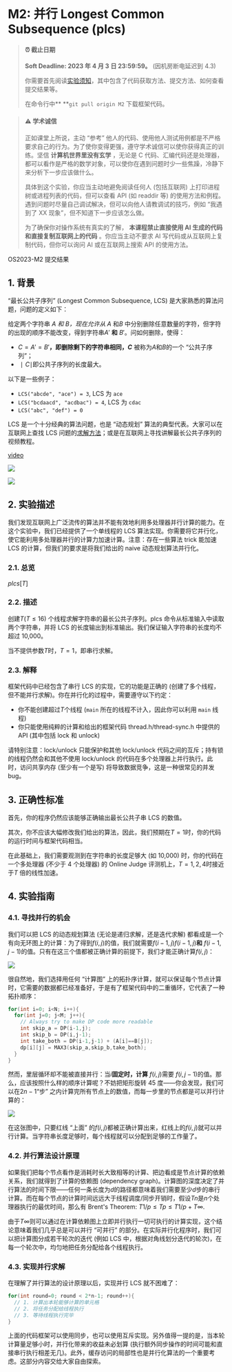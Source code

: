 # M2: 并行 Longest Common Subsequence (plcs)

> #### ⏰ 截止日期
>
> **Soft Deadline: 2023 年 4 月 3 日 23:59:59。** (因机房断电延迟到 4.3)
>
> 你需要首先阅读[实验须知](https://jyywiki.cn/OS/2023/labs/Labs.html)，其中包含了代码获取方法、提交方法、如何查看提交结果等。
>
> 在命令行中** **`git pull origin M2` 下载框架代码。

> #### ⚠️ 学术诚信
>
> 正如课堂上所说，主动 “参考” 他人的代码、使用他人测试用例都是不严格要求自己的行为。为了使你变得更强，遵守学术诚信可以使你获得真正的训练。坚信 **计算机世界里没有玄学** ，无论是 C 代码、汇编代码还是处理器，都可以看作是严格的数学对象，可以使你在遇到问题时少一些焦躁，冷静下来分析下一步应该做什么。
>
> 具体到这个实验，你应当主动地避免阅读任何人 (包括互联网) 上打印进程树或进程列表的代码，但可以查看 API (如 readdir 等) 的使用方法和例程。遇到问题时尽量自己调试解决，但可以向他人请教调试的技巧，例如 “我遇到了 XX 现象”，但不知道下一步应该怎么做。
>
> 为了确保你对操作系统有真实的了解， **本课程禁止直接使用 AI 生成的代码和直接复制互联网上的代码** 。你应当主动不要求 AI 写代码或从互联网上复制代码，但你可以询问 AI 或在互联网上搜索 API 的使用方法。

OS2023-M2 提交结果

## 1. 背景

“最长公共子序列” (Longest Common Subsequence, LCS) 是大家熟悉的算法问题，问题的定义如下：

给定两个字符串 $A$ *和 $B$，现在允许从 $A$* 和$B$ 中分别删除任意数量的字符，但字符的出现的顺序不能改变，得到字符串$A′$ **和** $B′$。问如何删除，使得：

* $C=A′=B′$**，即删除剩下的字符串相同，$C$** 被称为$A$和$B$的一个 “公共子序列”；
* $∣C∣$即公共子序列的长度最大。

以下是一些例子：

* `LCS("abcde", "ace") = 3`, LCS 为 `ace`
* `LCS("bcdaacd", "acdbac") = 4`, LCS 为 `cdac`
* `LCS("abc", "def") = 0`

LCS 是一个十分经典的算法问题，也是 “动态规划” 算法的典型代表。大家可以在互联网上查找 LCS 问题的[求解方法](https://www.geeksforgeeks.org/longest-common-subsequence-dp-4/)；或是在互联网上寻找讲解最长公共子序列的视频教程。

[video](https://www.bilibili.com/video/BV1ey4y1d7oD/?spm_id_from=333.337.search-card.all.click&vd_source=eb657808cf7007530365293d52c64129)

![](video_1.png)

![](video_2.png)

## 2. 实验描述

我们发现互联网上广泛流传的算法并不能有效地利用多处理器并行计算的能力。在这个实验中，我们已经提供了一个单线程的 LCS 算法实现。你需要将它并行化，使它能利用多处理器并行的计算力加速计算。注意：存在一些算法 trick 能加速 LCS 的计算，但我们的要求是将我们给出的 naive 动态规划算法并行化。

### 2.1. 总览

$plcs [T]$

### 2.2. 描述

创建$T (T≤16)$ 个线程求解字符串的最长公共子序列。plcs 命令从标准输入中读取两个字符串，并将 LCS 的长度输出到标准输出。我们保证输入字符串的长度均不超过 10,000。

当不提供参数$T$时，$T=1$，即串行求解。

### 2.3. 解释

框架代码中已经包含了串行 LCS 的实现，它的功能是正确的 (创建了多个线程，但不能并行求解)。你在并行化的过程中，需要遵守以下约定：

* 你不能创建超过$T$个线程 (`main` 所在的线程不计入，因此你可以利用 `main` 线程)
* 你只能使用纯粹的计算和给出的框架代码 thread.h/thread-sync.h 中提供的 API (其中包括 lock 和 unlock)

请特别注意：lock/unlock 只能保护和其他 lock/unlock 代码之间的互斥；持有锁的线程仍然会和其他不使用 lock/unlock 的代码在多个处理器上并行执行。此时，访问共享内存 (至少有一个是写) 将导致数据竞争，这是一种很常见的并发 bug。

## 3. 正确性标准

首先，你的程序仍然应该能够正确输出最长公共子串 LCS 的数值。

其次，你不应该大幅修改我们给出的算法，因此，我们预期在$T=1$时，你的代码的运行时间与框架代码相当。

在此基础上，我们需要观测到在字符串的长度足够大 (如 10,000) 时，你的代码在一个多处理器 (不少于 4 个处理器) 的 Online Judge 评测机上，$T=1,2,4$时接近于$T$ 倍的线性加速。

## 4. 实验指南

### 4.1. 寻找并行的机会

我们可以把 LCS 的动态规划算法 (无论是递归求解，还是迭代求解) 都看成是一个有向无环图上的计算：为了得到$f(i,j)$的值，我们就需要$f(i−1,j) f(i−1,j)$**和** $f(i−1,j−1)$的值。只有在这三个值都被正确计算的前提下，我们才能正确计算$f(i,j)$：

![](lcs.png)

很自然地，我们选择用任何 “计算图” 上的拓扑序计算，就可以保证每个节点计算时，它需要的数据都已经准备好，于是有了框架代码中的二重循环，它代表了一种拓扑顺序：

```c
for(int i=0; i<N; i++){
  for(int j=0; j<M; j++){
    // Always try to make DP code more readable
    int skip_a = DP(i-1,j);
    int skip_b = DP(i,j-1);
    int take_both = DP(i-1,j-1) + (A[i]==B[j]);
    dp[i][j] = MAX3(skip_a,skip_b,take_both);
  }
}
```

然而，里层循环却不能被直接并行：当$i$**固定时，计算** $f(i,j)$需要 $f(i,j−1)$的值。那么，应该按照什么样的顺序计算呢？不妨把矩形旋转 45 度——你会发现，我们可以在$2n−1$“步” 之内计算完所有节点上的数值，而每一步里的节点都是可以并行计算的：

![](https://jyywiki.cn/pages/OS/img/lcs-rot.png)

在这张图中，只要红线 “上面” 的$f(i,j)$都被正确计算出来，红线上的$f(i,j)$就可以并行计算。当字符串长度足够时，每个线程就可以分配到足够的工作量了。

### 4.2. 并行算法设计原理

如果我们把每个节点看作是消耗时长大致相等的计算、把边看成是节点计算的依赖关系，我们就得到了计算的依赖图 (dependency graph)。计算图的深度决定了并行算法的时间下限——任何一条长度为$d$的路径都意味着我们需要至少$d$步的串行计算。而在每个节点的计算时间远远大于线程调度/同步开销时，假设$Tn$是$n$个处理器执行的最优时间，那么有 Brent's Theorem:  $T1/p ≤ Tp ≤ T1/p + T∞.$

由于$T∞$则可以通过在计算依赖图上立即并行执行一切可执行的计算实现，这个结论意味着我们几乎总是可以并行 “可并行” 的部分。在实际并行化程序时，我们可以把计算图分成若干轮次的迭代 (例如 LCS 中，根据对角线划分迭代的轮次)，在每一个轮次中，均匀地把任务分配给各个线程执行。

### 4.3. 实现并行求解

在理解了并行算法的设计原理以后，实现并行 LCS 就不困难了：

```c
for(int round=0; round < 2*n-1; round++){
  // 1. 计算出本轮能够计算的单元格
  // 2. 将任务分配给线程执行
  // 3. 等待线程执行完毕
}
```

上面的代码框架可以使用同步，也可以使用互斥实现。另外值得一提的是，当本轮计算量足够小时，并行化带来的收益未必划算 (执行额外同步操作的时间可能和直接串行执行相差无几)。此外，缓存访问的局部性也是并行化算法的一个重要考虑。这部分内容交给大家自由探索。
